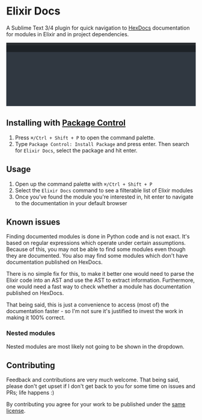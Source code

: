 # Elixir Docs

A Sublime Text 3/4 plugin for quick navigation to [HexDocs](https://hexdocs.pm) documentation for modules in Elixir and in project dependencies.

![Demo](demo.gif)

## Installing with [Package Control](https://packagecontrol.io/installation)

1. Press `⌘/Ctrl + Shift + P` to open the command palette.
2. Type `Package Control: Install Package` and press enter. Then search for `Elixir Docs`, select the package and hit enter.

## Usage

1. Open up the command palette with `⌘/Ctrl + Shift + P`
2. Select the `Elixir Docs` command to see a filterable list of Elixir modules
3. Once you've found the module you're interested in, hit enter to navigate to the documentation in your default browser

## Known issues

Finding documented modules is done in Python code and is not exact. It's based on regular expressions which operate under certain assumptions.
Because of this, you may not be able to find some modules even though they are documented. You also may find some modules which don't have documentation published on HexDocs.

There is no simple fix for this, to make it better one would need to parse the Elixir code into an AST and use the AST to extract information. Furthermore, one would need a fast way to check whether a module has documentation published on HexDocs.

That being said, this is just a convenience to access (most of) the documentation faster - so I'm not sure it's justified to invest the work in making it 100% correct.

### Nested modules

Nested modules are most likely not going to be shown in the dropdown.

## Contributing

Feedback and contributions are very much welcome. That being said, please don't get upset if I don't get back to you for some time on issues and PRs; life happens :)

By contributing you agree for your work to be published under the [same license](LICENSE).
